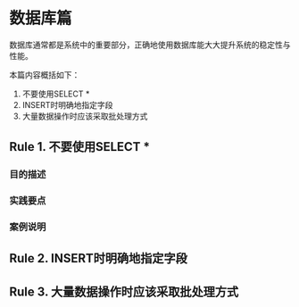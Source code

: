 # 数据库篇

数据库通常都是系统中的重要部分，正确地使用数据库能大大提升系统的稳定性与性能。

本篇内容概括如下：

1. 不要使用SELECT *
2. INSERT时明确地指定字段
3. 大量数据操作时应该采取批处理方式

## Rule 1. 不要使用SELECT *

### 目的描述

### 实践要点

### 案例说明

## Rule 2. INSERT时明确地指定字段

## Rule 3. 大量数据操作时应该采取批处理方式